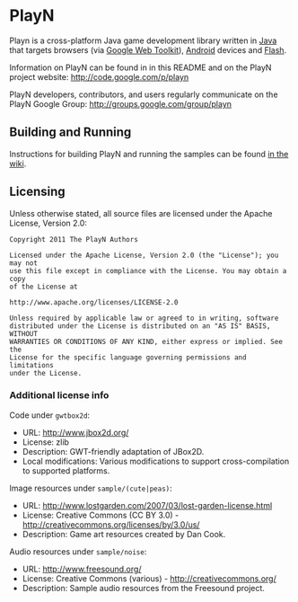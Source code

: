 PlayN
=====

Playn is a cross-platform Java game development library written in [Java] that
targets browsers (via [Google Web Toolkit]), [Android] devices and [Flash].

Information on PlayN can be found in in this README and on the PlayN project
website: http://code.google.com/p/playn

PlayN developers, contributors, and users regularly communicate on the PlayN
Google Group: http://groups.google.com/group/playn

Building and Running
--------------------

Instructions for building PlayN and running the samples can be found [in the
wiki](http://code.google.com/p/playn/wiki/GettingStarted).

Licensing
---------

Unless otherwise stated, all source files are licensed under the Apache
License, Version 2.0:

    Copyright 2011 The PlayN Authors

    Licensed under the Apache License, Version 2.0 (the "License"); you may not
    use this file except in compliance with the License. You may obtain a copy
    of the License at

    http://www.apache.org/licenses/LICENSE-2.0

    Unless required by applicable law or agreed to in writing, software
    distributed under the License is distributed on an "AS IS" BASIS, WITHOUT
    WARRANTIES OR CONDITIONS OF ANY KIND, either express or implied. See the
    License for the specific language governing permissions and limitations
    under the License.

### Additional license info

Code under `gwtbox2d`:

* URL: http://www.jbox2d.org/
* License: zlib
* Description: GWT-friendly adaptation of JBox2D.
* Local modifications: Various modifications to support cross-compilation to
  supported platforms.

Image resources under `sample/(cute|peas)`:

* URL: http://www.lostgarden.com/2007/03/lost-garden-license.html
* License: Creative Commons (CC BY 3.0) - http://creativecommons.org/licenses/by/3.0/us/
* Description: Game art resources created by Dan Cook.

Audio resources under `sample/noise`:

* URL: http://www.freesound.org/
* License: Creative Commons (various) - http://creativecommons.org/
* Description: Sample audio resources from the Freesound project.

[Java]: http://www.java.com/
[Google Web Toolkit]: http://code.google.com/webtoolkit/
[GWT]: http://code.google.com/webtoolkit/
[Android]: http://www.android.com/
[Flash]: http://www.adobe.com/products/flash.html
[Ant]: http://ant.apache.org/
[Maven]: http://maven.apache.org/
[Eclipse]: http://www.eclipse.org/
[Git]: http://git-scm.com/
[Google Plugin for Eclipse]: http://code.google.com/eclipse/
